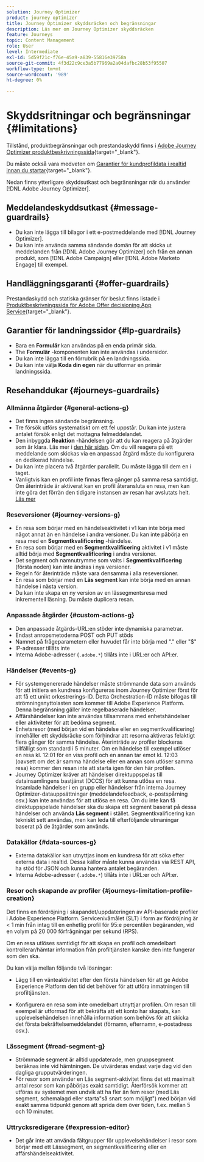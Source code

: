 ```yaml
---
solution: Journey Optimizer
product: journey optimizer
title: Journey Optimizer skyddsräcken och begränsningar
description: Läs mer om Journey Optimizer skyddsräcken
feature: Journeys
topic: Content Management
role: User
level: Intermediate
exl-id: 5d59f21c-f76e-45a9-a839-55816e39758a
source-git-commit: 4f3d22c9ce3a5b77969a2a04dafbc28b53f95507
workflow-type: tm+mt
source-wordcount: '989'
ht-degree: 0%

---
```


# Skyddsritningar och begränsningar {#limitations}

Tillstånd, produktbegränsningar och prestandaskydd finns i [Adobe Journey Optimizer produktbeskrivningssida](https://helpx.adobe.com/legal/product-descriptions/adobe-journey-optimizer.html){target="_blank"}.

Du måste också vara medveten om [Garantier för kundprofildata i realtid innan du startar](https://experienceleague.adobe.com/docs/experience-platform/profile/guardrails.html){target="_blank"}.

Nedan finns ytterligare skyddsutkast och begränsningar när du använder [!DNL Adobe Journey Optimizer].

## Meddelandeskyddsutkast {#message-guardrails}

* Du kan inte lägga till bilagor i ett e-postmeddelande med [!DNL Journey Optimizer].
* Du kan inte använda samma sändande domän för att skicka ut meddelanden från [!DNL Adobe Journey Optimizer] och från en annan produkt, som [!DNL Adobe Campaign] eller [!DNL Adobe Marketo Engage] till exempel.


## Handläggningsgaranti {#offer-guardrails}

Prestandaskydd och statiska gränser för beslut finns listade i [Produktbeskrivningssida för Adobe Offer decisioning App Service](https://helpx.adobe.com/legal/product-descriptions/offer-decisioning-app-service.html){target="_blank"}.


## Garantier för landningssidor {#lp-guardrails}

* Bara en **Formulär** kan användas på en enda primär sida.
* The **Formulär** -komponenten kan inte användas i undersidor.
* Du kan inte lägga till en förrubrik på en landningssida.
* Du kan inte välja **Koda din egen** när du utformar en primär landningssida.

## Resehanddukar {#journeys-guardrails}

### Allmänna åtgärder {#general-actions-g}

* Det finns ingen sändande begränsning.
* Tre försök utförs systematiskt om ett fel uppstår. Du kan inte justera antalet försök enligt det mottagna felmeddelandet.
* Den inbyggda **Reaktion** -händelsen gör att du kan reagera på åtgärder som är klara. Läs mer i [den här sidan](../building-journeys/reaction-events.md). Om du vill reagera på ett meddelande som skickas via en anpassad åtgärd måste du konfigurera en dedikerad händelse.
* Du kan inte placera två åtgärder parallellt. Du måste lägga till dem en i taget.
* Vanligtvis kan en profil inte finnas flera gånger på samma resa samtidigt. Om återinträde är aktiverat kan en profil återansluta en resa, men kan inte göra det förrän den tidigare instansen av resan har avslutats helt. [Läs mer](../building-journeys/end-journey.md)

### Reseversioner {#journey-versions-g}

* En resa som börjar med en händelseaktivitet i v1 kan inte börja med något annat än en händelse i andra versioner. Du kan inte påbörja en resa med en **Segmentkvalificering** -händelse.
* En resa som börjar med en **Segmentkvalificering** aktivitet i v1 måste alltid börja med **Segmentkvalificering** i andra versioner.
* Det segment och namnutrymme som valts i **Segmentkvalificering** (första noden) kan inte ändras i nya versioner.
* Regeln för återinträde måste vara densamma i alla reseversioner.
* En resa som börjar med en **Läs segment** kan inte börja med en annan händelse i nästa version.
* Du kan inte skapa en ny version av en lässegmentsresa med inkrementell läsning. Du måste duplicera resan.

### Anpassade åtgärder {#custom-actions-g}

* Den anpassade åtgärds-URL:en stöder inte dynamiska parametrar.
* Endast anropsmetoderna POST och PUT stöds
* Namnet på frågeparametern eller huvudet får inte börja med &quot;.&quot; eller &quot;$&quot;
* IP-adresser tillåts inte
* Interna Adobe-adresser (`.adobe.*`) tillåts inte i URL:er och API:er.

### Händelser {#events-g}

* För systemgenererade händelser måste strömmande data som används för att initiera en kundresa konfigureras inom Journey Optimizer först för att få ett unikt orkestrerings-ID. Detta Orchestration-ID måste bifogas till strömningsnyttolasten som kommer till Adobe Experience Platform. Denna begränsning gäller inte regelbaserade händelser.
* Affärshändelser kan inte användas tillsammans med enhetshändelser eller aktiviteter för att bedöma segment.
* Enhetsresor (med början vid en händelse eller en segmentkvalificering) innehåller ett skyddsräcke som förhindrar att resorna aktiveras felaktigt flera gånger för samma händelse. Återinträde av profiler blockeras tillfälligt som standard i 5 minuter. Om en händelse till exempel utlöser en resa kl. 12:01 för en viss profil och en annan tar emot kl. 12:03 (oavsett om det är samma händelse eller en annan som utlöser samma resa) kommer den resan inte att starta igen för den här profilen.
* Journey Optimizer kräver att händelser direktuppspelas till datainsamlingens bastjänst (DCCS) för att kunna utlösa en resa. Insamlade händelser i en grupp eller händelser från interna Journey Optimizer-datauppsättningar (meddelandefeedback, e-postspårning osv.) kan inte användas för att utlösa en resa. Om du inte kan få direktuppspelade händelser ska du skapa ett segment baserat på dessa händelser och använda **Läs segment** i stället. Segmentkvalificering kan tekniskt sett användas, men kan leda till efterföljande utmaningar baserat på de åtgärder som används.

### Datakällor {#data-sources-g}

* Externa datakällor kan utnyttjas inom en kundresa för att söka efter externa data i realtid. Dessa källor måste kunna användas via REST API, ha stöd för JSON och kunna hantera antalet begäranden.
* Interna Adobe-adresser (`.adobe.*`) tillåts inte i URL:er och API:er.

### Resor och skapande av profiler {#journeys-limitation-profile-creation}

Det finns en fördröjning i skapandet/uppdateringen av API-baserade profiler i Adobe Experience Platform. Servicenivåmålet (SLT) i form av fördröjning är &lt; 1 min från intag till en enhetlig profil för 95:e percentilen begäranden, vid en volym på 20 000 förfrågningar per sekund (RPS).

Om en resa utlöses samtidigt för att skapa en profil och omedelbart kontrollerar/hämtar information från profiltjänsten kanske den inte fungerar som den ska.

Du kan välja mellan följande två lösningar:

* Lägg till en vänteaktivitet efter den första händelsen för att ge Adobe Experience Platform den tid det behöver för att utföra inmatningen till profiltjänsten.

* Konfigurera en resa som inte omedelbart utnyttjar profilen. Om resan till exempel är utformad för att bekräfta att ett konto har skapats, kan upplevelsehändelsen innehålla information som behövs för att skicka det första bekräftelsemeddelandet (förnamn, efternamn, e-postadress osv.).

### Lässegment {#read-segment-g}

* Strömmade segment är alltid uppdaterade, men gruppsegment beräknas inte vid hämtningen. De utvärderas endast varje dag vid den dagliga grupputvärderingen.
* För resor som använder en Läs segment-aktivitet finns det ett maximalt antal resor som kan påbörjas exakt samtidigt. Återförsök kommer att utföras av systemet men undvik att ha fler än fem resor (med Läs segment, schemalagd eller starta&quot;så snart som möjligt&quot;) med början vid exakt samma tidpunkt genom att sprida dem över tiden, t.ex. mellan 5 och 10 minuter.

### Uttrycksredigerare {#expression-editor}

* Det går inte att använda fältgrupper för upplevelsehändelser i resor som börjar med ett Lässegment, en segmentkvalificering eller en affärshändelseaktivitet.

